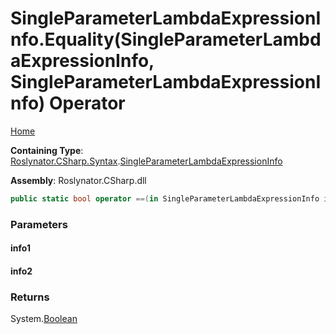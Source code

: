 # SingleParameterLambdaExpressionInfo\.Equality\(SingleParameterLambdaExpressionInfo, SingleParameterLambdaExpressionInfo\) Operator

[Home](../../../../../README.md)

**Containing Type**: [Roslynator.CSharp.Syntax](../../README.md)\.[SingleParameterLambdaExpressionInfo](../README.md)

**Assembly**: Roslynator\.CSharp\.dll

```csharp
public static bool operator ==(in SingleParameterLambdaExpressionInfo info1, in SingleParameterLambdaExpressionInfo info2)
```

### Parameters

#### info1

#### info2

### Returns

System\.[Boolean](https://docs.microsoft.com/en-us/dotnet/api/system.boolean)


